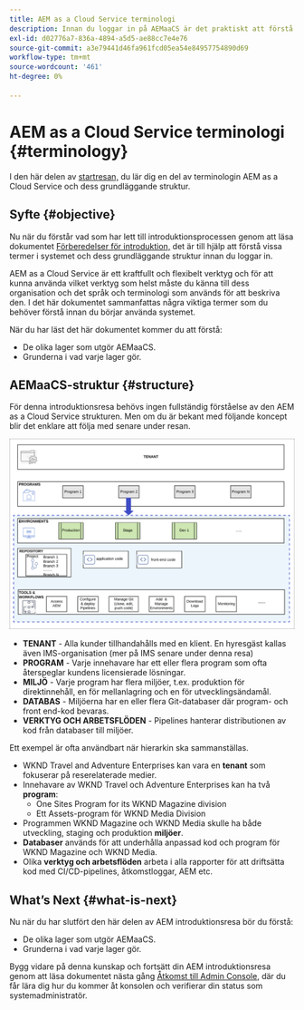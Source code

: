 ```yaml
---
title: AEM as a Cloud Service terminologi
description: Innan du loggar in på AEMaaCS är det praktiskt att förstå en del av terminologin i systemet och dess grundläggande struktur.
exl-id: d02776a7-836a-4894-a5d5-ae88cc7e4e76
source-git-commit: a3e79441d46fa961fcd05ea54e84957754890d69
workflow-type: tm+mt
source-wordcount: '461'
ht-degree: 0%

---
```


# AEM as a Cloud Service terminologi {#terminology}

I den här delen av [startresan,](overview.md) du lär dig en del av terminologin AEM as a Cloud Service och dess grundläggande struktur.

## Syfte {#objective}

Nu när du förstår vad som har lett till introduktionsprocessen genom att läsa dokumentet [Förberedelser för introduktion,](preparation.md) det är till hjälp att förstå vissa termer i systemet och dess grundläggande struktur innan du loggar in.

AEM as a Cloud Service är ett kraftfullt och flexibelt verktyg och för att kunna använda vilket verktyg som helst måste du känna till dess organisation och det språk och terminologi som används för att beskriva den. I det här dokumentet sammanfattas några viktiga termer som du behöver förstå innan du börjar använda systemet.

När du har läst det här dokumentet kommer du att förstå:

* De olika lager som utgör AEMaaCS.
* Grunderna i vad varje lager gör.

## AEMaaCS-struktur {#structure}

För denna introduktionsresa behövs ingen fullständig förståelse av den AEM as a Cloud Service strukturen. Men om du är bekant med följande koncept blir det enklare att följa med senare under resan.

![Cloud Manager-struktur](/help/journey-sites/quick-site/assets/cloud-manager-structure.png)

* **TENANT** - Alla kunder tillhandahålls med en klient. En hyresgäst kallas även IMS-organisation (mer på IMS senare under denna resa)
* **PROGRAM** - Varje innehavare har ett eller flera program som ofta återspeglar kundens licensierade lösningar.
* **MILJÖ** - Varje program har flera miljöer, t.ex. produktion för direktinnehåll, en för mellanlagring och en för utvecklingsändamål.
* **DATABAS** - Miljöerna har en eller flera Git-databaser där program- och front end-kod bevaras.
* **VERKTYG OCH ARBETSFLÖDEN** - Pipelines hanterar distributionen av kod från databaser till miljöer.

Ett exempel är ofta användbart när hierarkin ska sammanställas.

* WKND Travel and Adventure Enterprises kan vara en **tenant** som fokuserar på reserelaterade medier.
* Innehavare av WKND Travel och Adventure Enterprises kan ha två **program**:
   * One Sites Program for its WKND Magazine division
   * Ett Assets-program för WKND Media Division
* Programmen WKND Magazine och WKND Media skulle ha både utveckling, staging och produktion **miljöer**.
* **Databaser** används för att underhålla anpassad kod och program för WKND Magazine och WKND Media.
* Olika **verktyg och arbetsflöden** arbeta i alla rapporter för att driftsätta kod med CI/CD-pipelines, åtkomstloggar, AEM etc.

## What’s Next {#what-is-next}

Nu när du har slutfört den här delen av AEM introduktionsresa bör du förstå:

* De olika lager som utgör AEMaaCS.
* Grunderna i vad varje lager gör.

Bygg vidare på denna kunskap och fortsätt din AEM introduktionsresa genom att läsa dokumentet nästa gång [Åtkomst till Admin Console](admin-console.md), där du får lära dig hur du kommer åt konsolen och verifierar din status som systemadministratör.
